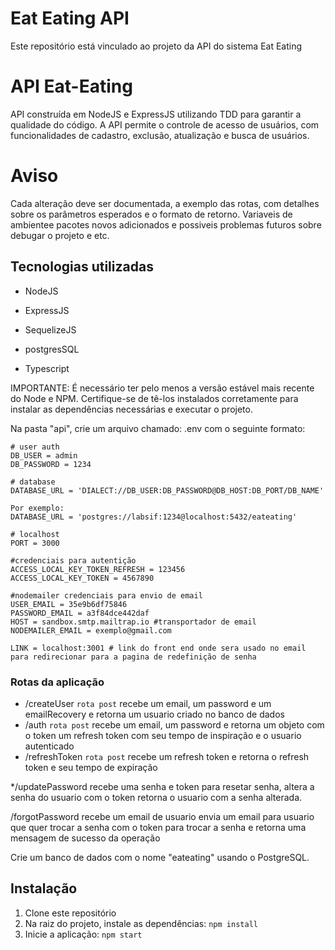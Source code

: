 # Eat Eating API

Este repositório está vinculado ao projeto da API do sistema Eat Eating

# API Eat-Eating

API construída em NodeJS e ExpressJS utilizando TDD para garantir a qualidade do código. A API permite o controle de acesso de usuários, com funcionalidades de cadastro, exclusão, atualização e busca de usuários.

# Aviso

Cada alteração deve ser documentada, a exemplo das rotas, com detalhes sobre os parâmetros esperados e o formato de retorno. Variaveis de ambientee pacotes novos adicionados e possiveis problemas futuros sobre debugar o projeto e etc.

## Tecnologias utilizadas

- <p>NodeJS</p>
- <p>ExpressJS</p>
- <p>SequelizeJS</p>
- <p>postgresSQL</p>
- <p>Typescript</p>

IMPORTANTE: É necessário ter pelo menos a versão estável mais recente do Node e NPM. Certifique-se de tê-los instalados corretamente para instalar as dependências necessárias e executar o projeto.

Na pasta "api", crie um arquivo chamado: .env com o seguinte formato:

```
# user auth
DB_USER = admin
DB_PASSWORD = 1234

# database
DATABASE_URL = 'DIALECT://DB_USER:DB_PASSWORD@DB_HOST:DB_PORT/DB_NAME'

Por exemplo:
DATABASE_URL = 'postgres://labsif:1234@localhost:5432/eateating'

# localhost
PORT = 3000

#credenciais para autentição
ACCESS_LOCAL_KEY_TOKEN_REFRESH = 123456
ACCESS_LOCAL_KEY_TOKEN = 4567890

#nodemailer credenciais para envio de email
USER_EMAIL = 35e9b6df75846
PASSWORD_EMAIL = a3f84dce442daf
HOST = sandbox.smtp.mailtrap.io #transportador de email
NODEMAILER_EMAIL = exemplo@gmail.com

LINK = localhost:3001 # link do front end onde sera usado no email para redirecionar para a pagina de redefinição de senha
```

### Rotas da aplicação

- /createUser `rota post` recebe um email, um password e um emailRecovery e retorna um usuario criado no banco de dados
- /auth `rota post` recebe um email, um password e retorna um objeto com o token um refresh token com seu tempo de inspiração e o usuario autenticado
- /refreshToken `rota post` recebe um refresh token e retorna o refresh token e seu tempo de expiração

\*/updatePassword recebe uma senha e token para resetar senha, altera a senha do usuario com o token retorna o usuario com a senha alterada.

/forgotPassword recebe um email de usuario envia um email para usuario que quer trocar a senha com o token para trocar a senha e retorna uma mensagem de sucesso da operação

Crie um banco de dados com o nome "eateating" usando o PostgreSQL.

## Instalação

1. Clone este repositório
2. Na raiz do projeto, instale as dependências: `npm install`
3. Inicie a aplicação: `npm start`
